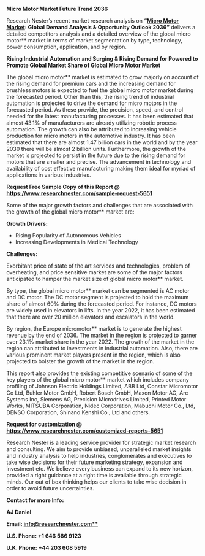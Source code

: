 ﻿**Micro Motor Market Future Trend 2036**

Research Nester’s recent market research analysis on **“[Micro Motor Market](https://www.researchnester.com/reports/micro-motor-market/5651): Global Demand Analysis & Opportunity Outlook 2036”** delivers a detailed competitors analysis and a detailed overview of the global micro motor** market in terms of market segmentation by type, technology, power consumption, application, and by region. 

**Rising Industrial Automation and Surging & Rising Demand for Powered to Promote Global Market Share of Global Micro Motor Market**

The global micro motor** market is estimated to grow majorly on account of the rising demand for premium cars and the increasing demand for brushless motors is expected to fuel the global micro motor market during the forecasted period. Other than this, the rising trend of industrial automation is projected to drive the demand for micro motors in the forecasted period. As these provide, the precision, speed, and control needed for the latest manufacturing processes. It has been estimated that almost 43.1% of manufacturers are already utilizing robotic process automation. The growth can also be attributed to increasing vehicle production for micro motors in the automotive industry. It has been estimated that there are almost 1.47 billion cars in the world and by the year 2030 there will be almost 2 billion units. Furthermore, the growth of the market is projected to persist in the future due to the rising demand for motors that are smaller and precise. The advancement in technology and availability of cost effective manufacturing making them ideal for myriad of applications in various industries. 

**Request Free Sample Copy of this Report @ <https://www.researchnester.com/sample-request-5651>** 

Some of the major growth factors and challenges that are associated with the growth of the global micro motor** market are:

**Growth Drivers:**

- Rising Popularity of Autonomous Vehicles 
- Increasing Developments in Medical Technology 

**Challenges:**

Exorbitant price of state of the art services and technologies, problem of overheating, and price sensitive market are some of the major factors anticipated to hamper the market size of global micro motor** market.

By type, the global micro motor** market can be segmented is AC motor and DC motor. The DC motor segment is projected to hold the maximum share of almost 60% during the forecasted period. For instance, DC motors are widely used in elevators in lifts. In the year 2022, it has been estimated that there are over 20 million elevators and escalators in the world. 

By region, the Europe micromotor** market is to generate the highest revenue by the end of 2036. The market in the region is projected to garner over 23.1% market share in the year 2022. The growth of the market in the region can attributed to investments in industrial automation. Also, there are various prominent market players present in the region, which is also projected to bolster the growth of the market in the region. 

This report also provides the existing competitive scenario of some of the key players of the global micro motor** market which includes company profiling of Johnson Electric Holdings Limited, ABB Ltd, Constar Micromotor Co Ltd, Buhler Motor GmbH, Robert Bosch GmbH, Maxon Motor AG, Arc Systems Inc, Siemens AG, Precision Microdrives Limited, Printed Motor Works, MITSUBA Corporation, Nidec Corporation, Mabuchi Motor Co., Ltd, DENSO Corporation, Shinano Kenshi Co., Ltd and others.      

**Request for customization @ <https://www.researchnester.com/customized-reports-5651>**  

Research Nester is a leading service provider for strategic market research and consulting. We aim to provide unbiased, unparalleled market insights and industry analysis to help industries, conglomerates and executives to take wise decisions for their future marketing strategy, expansion and investment etc. We believe every business can expand to its new horizon, provided a right guidance at a right time is available through strategic minds. Our out of box thinking helps our clients to take wise decision in order to avoid future uncertainties.

**Contact for more Info:**

**AJ Daniel**

**Email: [info@researchnester.com**](mailto:info@researchnester.com)**

**U.S. Phone: +1 646 586 9123** 

**U.K. Phone: +44 203 608 5919**

